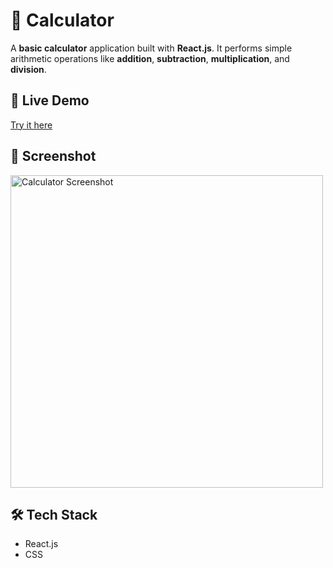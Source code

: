 # 🔢 Calculator 

A **basic calculator** application built with **React.js**. It performs simple arithmetic operations like **addition**, **subtraction**, **multiplication**, and **division**.

## 🔗 Live Demo

[Try it here](https://vaibhavpatil01.github.io/Calculator/)

## 📸 Screenshot

<img src="https://i.imgur.com/otlmX45.png" alt="Calculator Screenshot" width="500"/>

## 🛠 Tech Stack

- React.js
- CSS
